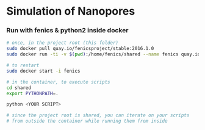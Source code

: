 # Simulation of Nanopores

### Run with fenics & python2 inside docker

```sh
# once, in the project root (this folder)
sudo docker pull quay.io/fenicsproject/stable:2016.1.0
sudo docker run -ti -v $(pwd):/home/fenics/shared --name fenics quay.io/fenicsproject/stable:2016.2.0

# to restart
sudo docker start -i fenics

# in the container, to execute scripts
cd shared
export PYTHONPATH=.

python <YOUR SCRIPT>

# since the project root is shared, you can iterate on your scripts
# from outside the container while running them from inside
```
